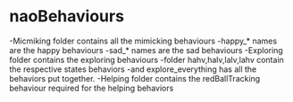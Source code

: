 # naoBehaviours
-Micmiking folder contains all the mimicking behaviours
-happy_* names are the happy behaviours
-sad_* names are the sad behaviours
-Exploring folder contains the exploring behaviours
-folder hahv,halv,lalv,lahv contain the respective states behaviors 
-and explore_everything has all the behaviors put together.
-Helping folder contains the redBallTracking behaviour required for the helping behaviors
